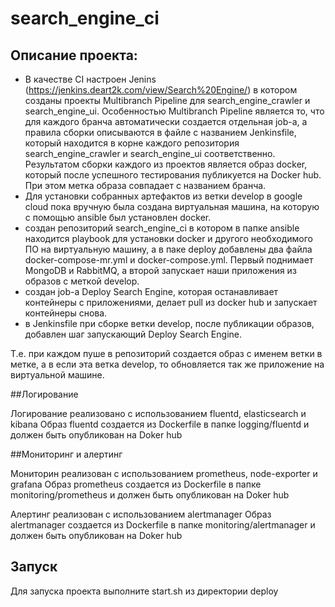 # search_engine_ci

## Описание проекта:

 - В качестве CI настроен Jenins (https://jenkins.deart2k.com/view/Search%20Engine/) в котором созданы проекты Multibranch Pipeline для search_engine_crawler и search_engine_ui. Особенностью Multibranch Pipeline является то, что для каждого бранча автоматически создается отдельная job-а, а правила сборки описываются в файле с названием Jenkinsfile, который находится в корне каждого репозитория search_engine_crawler и search_engine_ui соответственно. Результатом сборки каждого из проектов является образ docker, который после успешного тестирования публикуется на Docker hub. При этом метка образа совпадает с названием бранча.
 - Для установки собранных артефактов из ветки develop в google cloud пока вручную была создана виртуальная машина, на которую с помощью ansible был установлен docker.
 - создан репозиторий search_engine_ci в котором в папке ansible находится playbook для установки docker и другого необходимого ПО на виртуальную машину, а в паке deploy добавлены два файла docker-compose-mr.yml и docker-compose.yml. Первый поднимает MongoDB и RabbitMQ, а второй запускает наши приложения из образов с меткой develop.
 - создан job-а Deploy Search Engine, которая останавливает контейнеры с приложениями, делает pull из docker hub и запускает контейнеры снова.
 - в Jenkinsfile при сборке ветки develop, после публикации образов, добавлен шаг запускающий Deploy Search Engine.

 Т.е. при каждом пуше в репозиторий создается образ с именем ветки в метке, а в если эта ветка develop, то обновляется так же приложение на виртуальной машине.

##Логирование

Логирование реализовано с использованием fluentd, elasticsearch и kibana
Образ fluentd создается из Dockerfile в папке logging/fluentd и должен быть опубликован на Doker hub

##Мониторинг и алертинг

Мониторин реализован с использованием prometheus, node-exporter и grafana
Образ prometheus создается из Dockerfile в папке monitoring/prometheus и должен быть опубликован на Doker hub

Алертинг реализован с использованием alertmanager
Образ alertmanager создается из Dockerfile в папке monitoring/alertmanager и должен быть опубликован на Doker hub

## Запуск

Для запуска проекта выполните start.sh из директории deploy